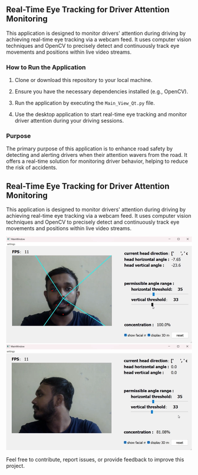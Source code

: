 ## Real-Time Eye Tracking for Driver Attention Monitoring

This application is designed to monitor drivers' attention during driving by achieving real-time eye tracking via a webcam feed. It uses computer vision techniques and OpenCV to precisely detect and continuously track eye movements and positions within live video streams.

### How to Run the Application

1. Clone or download this repository to your local machine.

2. Ensure you have the necessary dependencies installed (e.g., OpenCV).

3. Run the application by executing the `Main_View_Qt.py` file.

4. Use the desktop application to start real-time eye tracking and monitor driver attention during your driving sessions.

### Purpose

The primary purpose of this application is to enhance road safety by detecting and alerting drivers when their attention wavers from the road. It offers a real-time solution for monitoring driver behavior, helping to reduce the risk of accidents.

## Real-Time Eye Tracking for Driver Attention Monitoring

This application is designed to monitor drivers' attention during driving by achieving real-time eye tracking via a webcam feed. It uses computer vision techniques and OpenCV to precisely detect and continuously track eye movements and positions within live video streams.

![Working Model 1](sample_Image/Sample1.png)
![Working Model 2](sample_Image/Sample2.png)

Feel free to contribute, report issues, or provide feedback to improve this project.
